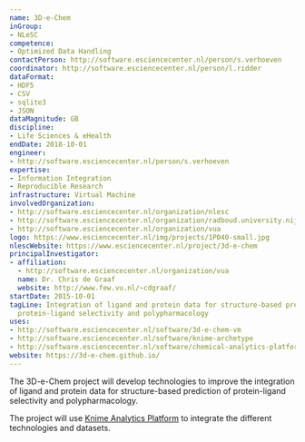 ```yaml
---
name: 3D-e-Chem
inGroup:
- NLeSC
competence:
- Optimized Data Handling
contactPerson: http://software.esciencecenter.nl/person/s.verhoeven
coordinator: http://software.esciencecenter.nl/person/l.ridder
dataFormat:
- HDF5
- CSV
- sqlite3
- JSON
dataMagnitude: GB
discipline:
- Life Sciences & eHealth
endDate: 2018-10-01
engineer:
- http://software.esciencecenter.nl/person/s.verhoeven
expertise:
- Information Integration
- Reproducible Research
infrastructure: Virtual Machine
involvedOrganization:
- http://software.esciencecenter.nl/organization/nlesc
- http://software.esciencecenter.nl/organization/radboud.university.nijmegen
- http://software.esciencecenter.nl/organization/vua
logo: https://www.esciencecenter.nl/img/projects/1P040-small.jpg
nlescWebsite: https://www.esciencecenter.nl/project/3d-e-chem
principalInvestigator:
- affiliation:
  - http://software.esciencecenter.nl/organization/vua
  name: Dr. Chris de Graaf
  website: http://www.few.vu.nl/~cdgraaf/
startDate: 2015-10-01
tagLine: Integration of ligand and protein data for structure-based prediction of
  protein-ligand selectivity and polypharmacology
uses:
- http://software.esciencecenter.nl/software/3d-e-chem-vm
- http://software.esciencecenter.nl/software/knime-archetype
- http://software.esciencecenter.nl/software/chemical-analytics-platform
website: https://3d-e-chem.github.io/
---
```

The 3D-e-Chem project will develop technologies to improve the integration of ligand and protein data for structure-based prediction of protein-ligand selectivity and polypharmacology.

The project will use [Knime Analytics Platform](http://www.knime.org) to integrate the different technologies and datasets.
